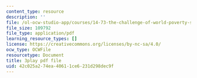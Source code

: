 ```yaml
---
content_type: resource
description: ''
file: /ol-ocw-studio-app/courses/14-73-the-challenge-of-world-poverty-spring-2011/42c025a274ea40611ce6231d298dec9f_qAS8Kh2pz9o.pdf
file_size: 109792
file_type: application/pdf
learning_resource_types: []
license: https://creativecommons.org/licenses/by-nc-sa/4.0/
ocw_type: OCWFile
resourcetype: Document
title: 3play pdf file
uid: 42c025a2-74ea-4061-1ce6-231d298dec9f
---
```

